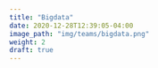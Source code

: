 ```yaml
---
title: "Bigdata"
date: 2020-12-28T12:39:05-04:00
image_path: "img/teams/bigdata.png"
weight: 2
draft: true
---
```


